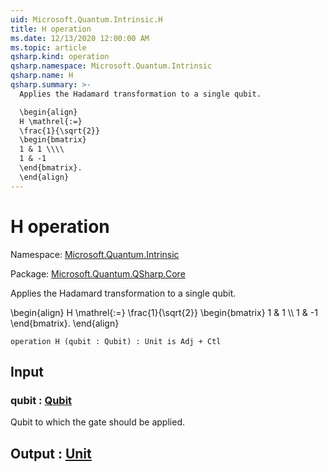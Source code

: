 ```yaml
---
uid: Microsoft.Quantum.Intrinsic.H
title: H operation
ms.date: 12/13/2020 12:00:00 AM
ms.topic: article
qsharp.kind: operation
qsharp.namespace: Microsoft.Quantum.Intrinsic
qsharp.name: H
qsharp.summary: >-
  Applies the Hadamard transformation to a single qubit.

  \begin{align}
  H \mathrel{:=}
  \frac{1}{\sqrt{2}}
  \begin{bmatrix}
  1 & 1 \\\\
  1 & -1
  \end{bmatrix}.
  \end{align}
---
```


# H operation

Namespace: [Microsoft.Quantum.Intrinsic](xref:Microsoft.Quantum.Intrinsic)

Package: [Microsoft.Quantum.QSharp.Core](https://nuget.org/packages/Microsoft.Quantum.QSharp.Core)


Applies the Hadamard transformation to a single qubit.\begin{align}H \mathrel{:=}\frac{1}{\sqrt{2}}\begin{bmatrix}1 & 1 \\\\1 & -1\end{bmatrix}.\end{align}

```qsharp
operation H (qubit : Qubit) : Unit is Adj + Ctl
```


## Input

### qubit : [Qubit](xref:microsoft.quantum.lang-ref.qubit)

Qubit to which the gate should be applied.



## Output : [Unit](xref:microsoft.quantum.lang-ref.unit)

